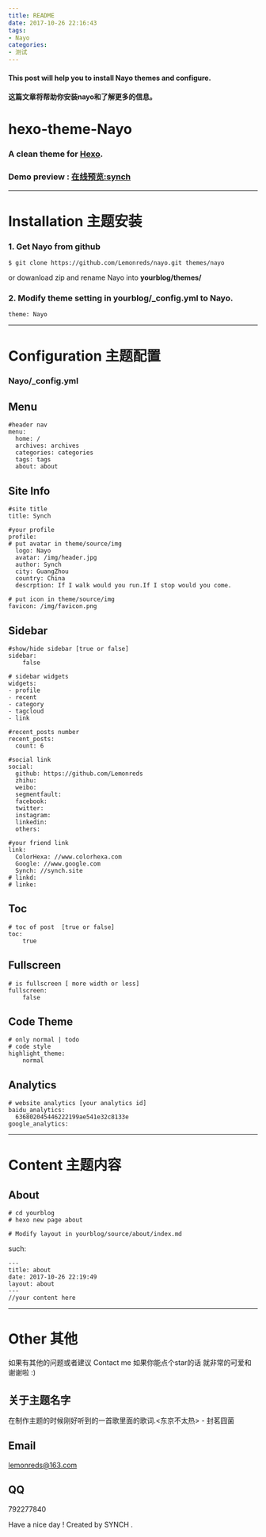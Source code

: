 ```yaml
---
title: README
date: 2017-10-26 22:16:43
tags: 
- Nayo
categories: 
- 测试
---
```

#### This post will help you to install Nayo themes and configure. 
#### 这篇文章将帮助你安装nayo和了解更多的信息。

<!--more-->
# hexo-theme-Nayo

### A clean theme for [Hexo](https://hexo.io).

### Demo preview  : [在线预览:synch](http://synch.site)



***
# Installation 主题安装

### 1. Get Nayo from github 
```
$ git clone https://github.com/Lemonreds/nayo.git themes/nayo
```

or dowanload zip and rename Nayo into **yourblog/themes/**  
### 2. Modify theme setting in yourblog/_config.yml to Nayo. 
```
theme: Nayo
```

***

# Configuration 主题配置

### Nayo/_config.yml

## Menu
``` 
#header nav
menu:
  home: /
  archives: archives
  categories: categories  
  tags: tags
  about: about
```
## Site Info
```
#site title
title: Synch

#your profile
profile: 
# put avatar in theme/source/img
  logo: Nayo
  avatar: /img/header.jpg
  author: Synch
  city: GuangZhou
  country: China
  descrption: If I walk would you run.If I stop would you come.

# put icon in theme/source/img
favicon: /img/favicon.png
```

## Sidebar
```
#show/hide sidebar [true or false] 
sidebar: 
    false
  
# sidebar widgets
widgets:
- profile
- recent
- category
- tagcloud
- link

#recent_posts number
recent_posts:
  count: 6

#social link
social:  
  github: https://github.com/Lemonreds  
  zhihu:
  weibo:
  segmentfault: 
  facebook:
  twitter:
  instagram:
  linkedin:
  others:

#your friend link
link:
  ColorHexa: //www.colorhexa.com
  Google: //www.google.com
  Synch: //synch.site
# linkd: 
# linke:
```
## Toc
```
# toc of post  [true or false]  
toc:
    true
```
## Fullscreen
```
# is fullscreen [ more width or less]
fullscreen:
    false
```
## Code Theme
```
# only normal | todo
# code style
highlight_theme: 
    normal
```
## Analytics
```
# website analytics [your analytics id]
baidu_analytics:
  636802045446222199ae541e32c8133e
google_analytics: 
```
***
# Content 主题内容

## About
```
# cd yourblog
# hexo new page about

# Modify layout in yourblog/source/about/index.md
```
such:

```
---
title: about
date: 2017-10-26 22:19:49
layout: about
---
//your content here
```
***
# Other 其他

如果有其他的问题或者建议 Contact me 
如果你能点个star的话 就非常的可爱和谢谢啦 :)

## 关于主题名字
在制作主题的时候刚好听到的一首歌里面的歌词.<东京不太热> - 封茗囧菌

## Email 
lemonreds@163.com

## QQ 
792277840

Have a nice day ! Created by SYNCH .